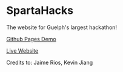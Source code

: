 # SpartaHacks
The website for Guelph's largest hackathon!

[Github Pages Demo](https://avid-day.github.io/SpartaHacks/home.html "Spartahacks Website on Github Pages")

[Live Website](http://spartahacks.ca)

Credits to:
Jaime Rios, Kevin Jiang
